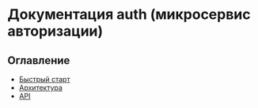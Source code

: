 # Документация auth (микросервис авторизации)

## Оглавление
- [Быстрый старт](./gettings-started.md)
- [Архитектура](./architecture/overview.md)
- [API](./api/rest.md)
